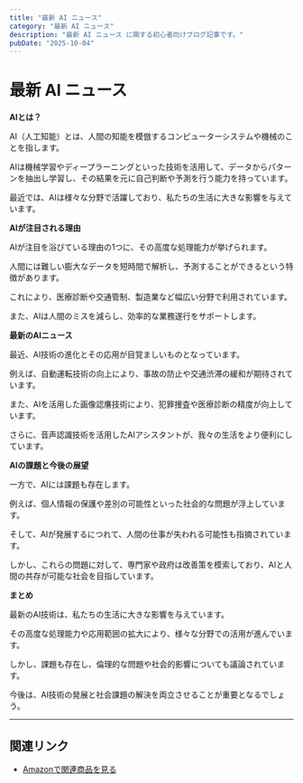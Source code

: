 ```yaml
---
title: "最新 AI ニュース"
category: "最新 AI ニュース"
description: "最新 AI ニュース に関する初心者向けブログ記事です。"
pubDate: "2025-10-04"
---
```


# 最新 AI ニュース

**AIとは？**

AI（人工知能）とは、人間の知能を模倣するコンピューターシステムや機械のことを指します。

AIは機械学習やディープラーニングといった技術を活用して、データからパターンを抽出し学習し、その結果を元に自己判断や予測を行う能力を持っています。

最近では、AIは様々な分野で活躍しており、私たちの生活に大きな影響を与えています。



**AIが注目される理由**

AIが注目を浴びている理由の1つに、その高度な処理能力が挙げられます。

人間には難しい膨大なデータを短時間で解析し、予測することができるという特徴があります。

これにより、医療診断や交通管制、製造業など幅広い分野で利用されています。

また、AIは人間のミスを減らし、効率的な業務遂行をサポートします。



**最新のAIニュース**

最近、AI技術の進化とその応用が目覚ましいものとなっています。

例えば、自動運転技術の向上により、事故の防止や交通渋滞の緩和が期待されています。

また、AIを活用した画像認譍技術により、犯罪捜査や医療診断の精度が向上しています。

さらに、音声認識技術を活用したAIアシスタントが、我々の生活をより便利にしています。



**AIの課題と今後の展望**

一方で、AIには課題も存在します。

例えば、個人情報の保護や差別の可能性といった社会的な問題が浮上しています。

そして、AIが発展するにつれて、人間の仕事が失われる可能性も指摘されています。

しかし、これらの問題に対して、専門家や政府は改善策を模索しており、AIと人間の共存が可能な社会を目指しています。



**まとめ**

最新のAI技術は、私たちの生活に大きな影響を与えています。

その高度な処理能力や応用範囲の拡大により、様々な分野での活用が進んでいます。

しかし、課題も存在し、倫理的な問題や社会的影響についても議論されています。

今後は、AI技術の発展と社会課題の解決を両立させることが重要となるでしょう。



---

## 関連リンク

- [Amazonで関連商品を見る](https://www.amazon.co.jp/s?k=%E6%9C%80%E6%96%B0+AI+%E3%83%8B%E3%83%A5%E3%83%BC%E3%82%B9&tag=autowritehubai-22)
